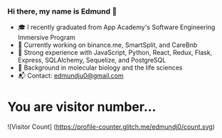 ### Hi there, my name is Edmund 👋


- 🎓 I recently graduated from App Academy's Software Engineering Immersive Program
- 🔭 Currently working on binance.me, SmartSplit, and CareBnb
- 🌱 Strong experience with JavaScript, Python, React, Redux, Flask, Express, SQLAlchemy, Sequelize, and PostgreSQL
- 🔬 Background in molecular biology and the life sciences
- 📬 Contact: edmundju0@gmail.com

# You are visitor number...
![Visitor Count] (https://profile-counter.glitch.me/edmundj0/count.svg)
